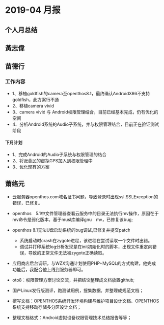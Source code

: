 # 2019-04 月报
## 个人月总结
## 黃志偉

## 苗德行
### 工作内容
- 1、移植goldfish的camera至openthos8.1，最终确认AndroidX86不支持goldfish，此方案行不通
- 2、移植camera vivid
- 3、camera vivid 与 Android权限管理结合，目前已经基本完成，仍有优化的空间
- 4、分析Android系统的Audio子系统，并与权限管理结合，目前正在验证测试阶段

#### 下月计划
- 1、完成Android的Audio子系统与权限管理的结合
- 2、将张善民的虚拟GPS加入到权限管理中
- 3、优化现有的方案


## 萧络元
* 云服务器openthos.com域名证书问题，导致登录时出现ssl.SSLException的错误，已修复。
* openthos　5.1中文件管理器查看云服务中的目录无法执行mv操作，原因在于mv命令是弱化版本，基于musl库编译gnu　mv，已修复该bug;
* openthos 8.1无法U盘启动系统的bug调试,已修复并提交patch
  - 系统启动时crash在zygote进程，该进程在尝试读取一个文件时出错。
  - 调试并打印系统log分析发现是在init初始化时的脚本，出现文件重定向错误，导致的正常文件无法被zygote正确读取。

* 应用商店后台调研。与WZX沟通计划使用PHP+MySQL的方式构建，他完成功能后，我配合他上线到服务器即可。
* oto8：权限管理方案讨论交流，并把结论整理成文档放置github;
* 国产Linux发行版测评，跑测试用例，搜集数据，并整理成规范文档；
* 撰写文档：OPENTHOS系统开发环境构建与维护项目设计文档、OPENTHOS系统支持移动存储多分区设计文档；
* 整理文档格式：Android虚拟设备权限管理技术总结报告等等；
